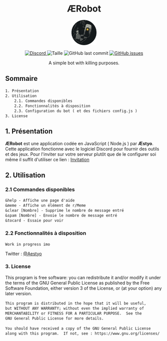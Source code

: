 <h1 align="center">ÆRobot</h1>
<p align="center"><img src="./media/icon.png" width="80" height="80"></p>
<p align=center>
    <a href=https://discord.gg/zWc8728w8T>
        <img alt="Discord" src="https://img.shields.io/discord/808724898293481502">
    </a>
    <img alt="Taille" src="https://img.shields.io/github/languages/code-size/Aestyo/AERobot">
        <img alt="GitHub last commit" src="https://img.shields.io/github/last-commit/Aestyo/AERobot">
    <a href="https://github.com/Aestyo/AERobot/issues">
        <img alt="GitHub issues" src="https://img.shields.io/github/issues/Aestyo/AERobot">
    </a>
</p>
<p align="center">A simple bot with killing purposes.</p>

## Sommaire

    1. Présentation
    2. Utilisation
        2.1. Commandes disponibles
        2.2. Fonctionnalités à disposition
        2.3. Configuration du bot ( et des fichiers config.js )
    3. License

## 1. Présentation

**ÆRobot** est une application codée en JavaScript ( Node.js ) par **Æstyo**. Cette application fonctionne avec le logiciel Discord pour fournir des outils et des jeux.
Pour l'inviter sur votre serveur plutôt que de le configurer soi même il suffit d'utiliser ce lien : [Invitation](https://bit.ly/2AlIDFK 'Invitation')

## 2. Utilisation

### 2.1 Commandes disponibles

    &help - Affiche une page d'aide
    &meme - Affiche un élément de r/Meme
    &clear [Nombre] - Supprime le nombre de message entré
    &spam [Nombre] - Envoie le nombre de message entré
    &tocard - Essaie pour voir

### 2.2 Fonctionnalités à disposition

    Work in progress imo

Twitter : [@Aestyo](https://bit.ly/2XNKxHl '@Aestyo')

### 3. License

This program is free software: you can redistribute it and/or modify
it under the terms of the GNU General Public License as published by
the Free Software Foundation, either version 3 of the License, or
(at your option) any later version.

    This program is distributed in the hope that it will be useful,
    but WITHOUT ANY WARRANTY; without even the implied warranty of
    MERCHANTABILITY or FITNESS FOR A PARTICULAR PURPOSE.  See the
    GNU General Public License for more details.

    You should have received a copy of the GNU General Public License
    along with this program.  If not, see : https://www.gnu.org/licenses/
